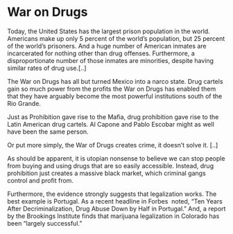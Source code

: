 # War on Drugs

Today, the United States has the largest prison population in the
world. Americans make up only 5 percent of the world’s population, but
25 percent of the world’s prisoners. And a huge number of American
inmates are incarcerated for nothing other than drug
offenses. Furthermore, a disproportionate number of those inmates are
minorities, despite having similar rates of drug use.[..]

The War on Drugs has all but turned Mexico into a narco state. Drug
cartels gain so much power from the profits the War on Drugs has
enabled them that they have arguably become the most powerful
institutions south of the Rio Grande.

Just as Prohibition gave rise to the Mafia, drug prohibition gave rise
to the Latin American drug cartels. Al Capone and Pablo Escobar might
as well have been the same person.

Or put more simply, the War of Drugs creates crime, it doesn’t solve
it. [..]

As should be apparent, it is utopian nonsense to believe we can stop
people from buying and using drugs that are so easily
accessible. Instead, drug prohibition just creates a massive black
market, which criminal gangs control and profit from.

Furthermore, the evidence strongly suggests that legalization
works. The best example is Portugal. As a recent headline in Forbes
 noted, “Ten Years After Decriminalization, Drug Abuse Down by Half in
Portugal.” And, a report by the Brookings Institute finds that
marijuana legalization in Colorado has been “largely successful.”
















